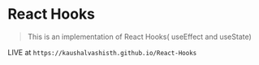 # React Hooks 
> This is an implementation of React Hooks( useEffect and useState)

LIVE at `https://kaushalvashisth.github.io/React-Hooks`